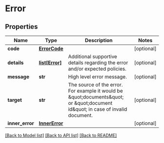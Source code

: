 # Error

## Properties
Name | Type | Description | Notes
------------ | ------------- | ------------- | -------------
**code** | [**ErrorCode**](ErrorCode.md) |  | [optional] 
**details** | [**list[Error]**](Error.md) | Additional supportive details regarding the error and/or expected policies. | [optional] 
**message** | **str** | High level error message. | [optional] 
**target** | **str** | The source of the error.  For example it would be \&quot;documents\&quot; or \&quot;document id\&quot; in case of invalid document. | [optional] 
**inner_error** | [**InnerError**](InnerError.md) |  | [optional] 

[[Back to Model list]](../README.md#documentation-for-models) [[Back to API list]](../README.md#documentation-for-api-endpoints) [[Back to README]](../README.md)

